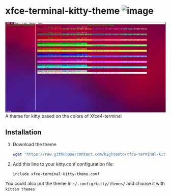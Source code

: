 # xfce-terminal-kitty-theme ![image](https://github.com/user-attachments/assets/beab7b2d-4312-442a-add8-3c56448e5500)
![2025-07-06-21%3A11%3A51-screenshot.png](https://raw.githubusercontent.com/hightesto/xfce-terminal-kitty-theme/refs/heads/main/2025-07-06-21%3A11%3A51-screenshot.png)
A theme for kitty based on the colors of Xfce4-terminal

## Installation

1. Download the theme
      ```bash
      wget "https://raw.githubusercontent.com/hightesto/xfce-terminal-kitty-theme/master/themes/xfce-terminal-kitty-theme.conf" -P ~/.config/kitty/
      ```

2. Add this line to your kitty.conf configuration file:

    ```
    include xfce-terminal-kitty-theme.conf
    ```

You could also put the theme in `~/.config/kitty/themes/` and choose it with `kitten themes`

